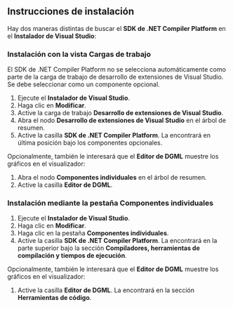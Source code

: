 ## <a name="installation-instructions"></a>Instrucciones de instalación 

Hay dos maneras distintas de buscar el **SDK de .NET Compiler Platform** en el **Instalador de Visual Studio**:

### <a name="install-using-the-workloads-view"></a>Instalación con la vista Cargas de trabajo

El SDK de .NET Compiler Platform no se selecciona automáticamente como parte de la carga de trabajo de desarrollo de extensiones de Visual Studio. Se debe seleccionar como un componente opcional.

1. Ejecute el **Instalador de Visual Studio**. 
1. Haga clic en **Modificar**. 
1. Active la carga de trabajo **Desarrollo de extensiones de Visual Studio**.
1. Abra el nodo **Desarrollo de extensiones de Visual Studio** en el árbol de resumen.
1. Active la casilla **SDK de .NET Compiler Platform**. La encontrará en última posición bajo los componentes opcionales.

Opcionalmente, también le interesará que el **Editor de DGML** muestre los gráficos en el visualizador:

1. Abra el nodo **Componentes individuales** en el árbol de resumen.
1. Active la casilla **Editor de DGML**.

### <a name="install-using-the-individual-components-tab"></a>Instalación mediante la pestaña Componentes individuales

1. Ejecute el **Instalador de Visual Studio**. 
1. Haga clic en **Modificar**. 
1. Haga clic en la pestaña **Componentes individuales**. 
1. Active la casilla **SDK de .NET Compiler Platform**. La encontrará en la parte superior bajo la sección **Compiladores, herramientas de compilación y tiempos de ejecución**.

Opcionalmente, también le interesará que el **Editor de DGML** muestre los gráficos en el visualizador:

1. Active la casilla **Editor de DGML**. La encontrará en la sección **Herramientas de código**.
